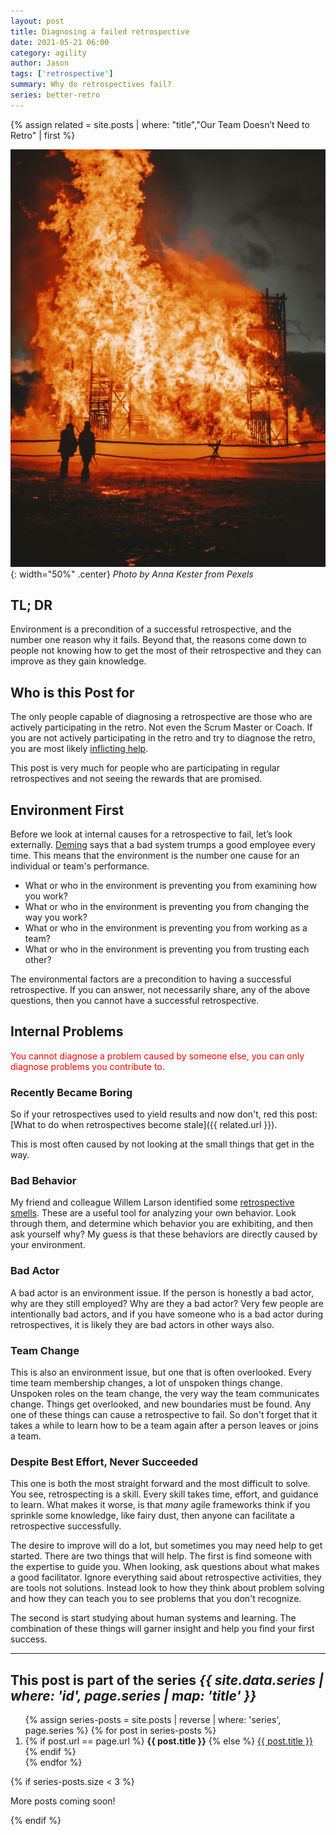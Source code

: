 ```yaml
---
layout: post
title: Diagnosing a failed retrospective
date: 2021-05-21 06:00
category: agility
author: Jason
tags: ['retrospective']
summary: Why do retrospectives fail?
series: better-retro
---
```


{% assign related = site.posts | where: "title","Our Team Doesn’t Need to Retro" | first %}

![A burning building](/assets/img/posts/2021/05/pexels-anna-kester-5352942.jpg){: width="50%" .center}
_Photo by Anna Kester from Pexels_

## TL; DR

Environment is a precondition of a successful retrospective, and the number one reason why it fails. Beyond that, the reasons come down to people not knowing how to get the most of their retrospective and they can improve as they gain knowledge.

## Who is this Post for

The only people capable of diagnosing a retrospective are those who are actively participating in the retro. Not even the Scrum Master or Coach. If you are not actively participating in the retro and try to diagnose the retro, you are most likely [inflicting help](https://www.estherderby.com/inflicting-help/).

This post is very much for people who are participating in regular retrospectives and not seeing the rewards that are promised.

## Environment First

Before we look at internal causes for a retrospective to fail, let’s look externally. [Deming](https://deming.org/a-bad-system-will-beat-a-good-person-every-time/) says that a bad system trumps a good employee every time. This means that the environment is the number one cause for an individual or team's performance.

- What or who in the environment is preventing you from examining how you work?
- What or who in the environment is preventing you from changing the way you work?
- What or who in the environment is preventing you from working as a team?
- What or who in the environment is preventing you from trusting each other?

The environmental factors are a precondition to having a successful retrospective. If you can answer, not necessarily share, any of the above questions, then you cannot have a successful retrospective.

## Internal Problems

<span style='color:red'>You cannot diagnose a problem caused by someone else, you can only diagnose problems you contribute to.</span>

### Recently Became Boring

So if your retrospectives used to yield results and now don't, red this post: [What to do when retrospectives become stale]({{ related.url }}).

This is most often caused by not looking at the small things that get in the way.

### Bad Behavior

My friend and colleague Willem Larson identified some [retrospective smells](https://github.com/willemlarsen/retrospective-smells). These are a useful tool for analyzing your own behavior. Look through them, and determine which behavior you are exhibiting, and then ask yourself why? My guess is that these behaviors are directly caused by your environment.

### Bad Actor

A bad actor is an environment issue. If the person is honestly a bad actor, why are they still employed? Why are they a bad actor? Very few people are intentionally bad actors, and if you have someone who is a bad actor during retrospectives, it is likely they are bad actors in other ways also.

### Team Change

This is also an environment issue, but one that is often overlooked. Every time team membership changes, a lot of unspoken things change. Unspoken roles on the team change, the very way the team communicates change. Things get overlooked, and new boundaries must be found. Any one of these things can cause a retrospective to fail. So don't forget that it takes a while to learn how to be a team again after a person leaves or joins a team.

### Despite Best Effort, Never Succeeded

This one is both the most straight forward and the most difficult to solve. You see, retrospecting is a skill. Every skill takes time, effort, and guidance to learn. What makes it worse, is that _many_ agile frameworks think if you sprinkle some knowledge, like fairy dust, then anyone can facilitate a retrospective successfully.

The desire to improve will do a lot, but sometimes you may need help to get started. There are two things that will help. The first is find someone with the expertise to guide you. When looking, ask questions about what makes a good facilitator. Ignore everything said about retrospective activities, they are tools not solutions. Instead look to how they think about problem solving and how they can teach you to see problems that you don't recognize.

The second is start studying about human systems and learning. The combination of these things will garner insight and help you find your first success.

----

<aside class="series">
  <h2>This post is part of the series <em>{{ site.data.series | where: 'id', page.series | map: 'title' }}</em></h2>
  <ol>
    {% assign series-posts = site.posts | reverse | where: 'series', page.series %}
    {% for post in series-posts %}
    <li>
      {% if post.url == page.url %}
      <strong>{{ post.title }}</strong>
      {% else %}
      <a href="{{ site.baseurl }}{{ post.url }}">{{ post.title }}</a>
      {% endif %}
    </li>
    {% endfor %}
  </ol>
  {% if series-posts.size < 3 %}
  <p>More posts coming soon!</p>
  {% endif %}
</aside>